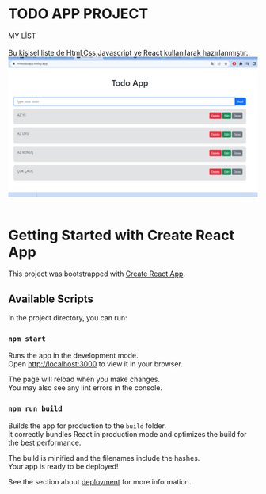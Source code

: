 # TODO APP PROJECT
MY LİST
<br/>   
Bu kişisel liste de Html,Css,Javascript ve React kullanılarak hazırlanmıştır.. <br/>
<img src="https://github.com/MFKORKMAZ42/MFK-TODO-APP/blob/master/src/Ekran%20G%C3%B6r%C3%BCnt%C3%BCs%C3%BC%20(7).png"/><br/>
 <br/>




# Getting Started with Create React App

This project was bootstrapped with [Create React App](https://github.com/facebook/create-react-app).

## Available Scripts

In the project directory, you can run:

### `npm start`

Runs the app in the development mode.\
Open [http://localhost:3000](http://localhost:3000) to view it in your browser.

The page will reload when you make changes.\
You may also see any lint errors in the console.


### `npm run build`

Builds the app for production to the `build` folder.\
It correctly bundles React in production mode and optimizes the build for the best performance.

The build is minified and the filenames include the hashes.\
Your app is ready to be deployed!

See the section about [deployment](https://facebook.github.io/create-react-app/docs/deployment) for more information.
